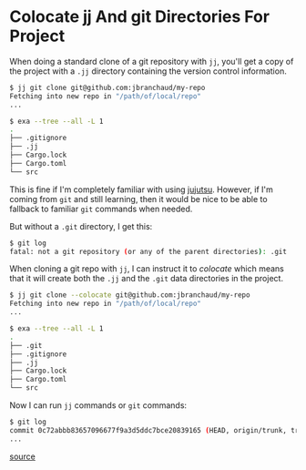 # Colocate jj And git Directories For Project

When doing a standard clone of a git repository with `jj`, you'll get a copy of
the project with a `.jj` directory containing the version control information.

```bash
$ jj git clone git@github.com:jbranchaud/my-repo
Fetching into new repo in "/path/of/local/repo"
...

$ exa --tree --all -L 1
.
├── .gitignore
├── .jj
├── Cargo.lock
├── Cargo.toml
└── src
```

This is fine if I'm completely familiar with using
[jujutsu](https://martinvonz.github.io/jj/latest/). However, if I'm coming from
`git` and still learning, then it would be nice to be able to fallback to
familiar `git` commands when needed.

But without a `.git` directory, I get this:

```bash
$ git log
fatal: not a git repository (or any of the parent directories): .git
```

When cloning a git repo with `jj`, I can instruct it to _colocate_ which means
that it will create both the `.jj` and the `.git` data directories in the
project.

```bash
$ jj git clone --colocate git@github.com:jbranchaud/my-repo
Fetching into new repo in "/path/of/local/repo"
...

$ exa --tree --all -L 1
.
├── .git
├── .gitignore
├── .jj
├── Cargo.lock
├── Cargo.toml
└── src
```

Now I can run `jj` commands or `git` commands:

```bash
$ git log
commit 0c72abbb83657096677f9a3d5ddc7bce20839165 (HEAD, origin/trunk, trunk)
...
```

[source](https://martinvonz.github.io/jj/latest/git-compatibility/#co-located-jujutsugit-repos)
